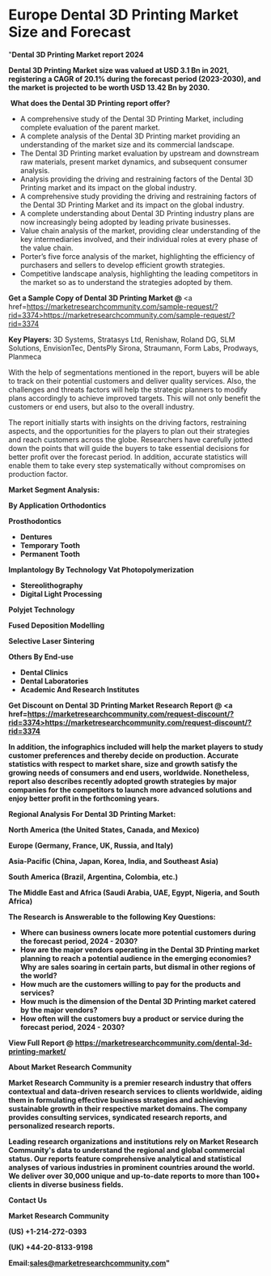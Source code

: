 # Europe Dental 3D Printing Market Size and Forecast
"<strong>Dental 3D Printing Market report 2024</strong>

<strong>Dental 3D Printing Market size was valued at USD 3.1 Bn in 2021, registering a CAGR of 20.1% during the forecast period (2023-2030), and the market is projected to be worth USD 13.42 Bn by 2030.</strong>

 <strong><b>What does the Dental 3D Printing report offer?</b></strong>
<ul>
  <li>A comprehensive study of the Dental 3D Printing Market, including complete evaluation of the parent market.</li>
  <li>A complete analysis of the Dental 3D Printing market providing an understanding of the market size and its commercial landscape.</li>
  <li>The Dental 3D Printing market evaluation by upstream and downstream raw materials, present market dynamics, and subsequent consumer analysis.</li>
  <li>Analysis providing the driving and restraining factors of the Dental 3D Printing market and its impact on the global industry.</li>
  <li>A comprehensive study providing the driving and restraining factors of the Dental 3D Printing Market and its impact on the global industry.</li>
  <li>A complete understanding about Dental 3D Printing industry plans are now increasingly being adopted by leading private businesses.</li>
  <li>Value chain analysis of the market, providing clear understanding of the key intermediaries involved, and their individual roles at every phase of the value chain.</li>
  <li>Porter’s five force analysis of the market, highlighting the efficiency of purchasers and sellers to develop efficient growth strategies.</li>
  <li>Competitive landscape analysis, highlighting the leading competitors in the market so as to understand the strategies adopted by them.</li>
</ul>

<strong>Get a Sample Copy of Dental 3D Printing Market @ </strong><a href=https://marketresearchcommunity.com/sample-request/?rid=3374><u>https://marketresearchcommunity.com/sample-request/?rid=3374</u></a>

<strong>Key Players:</strong> 
3D Systems, Stratasys Ltd, Renishaw, Roland DG, SLM Solutions, EnvisionTec, DentsPly Sirona, Straumann, Form Labs, Prodways, Planmeca

With the help of segmentations mentioned in the report, buyers will be able to track on their potential customers and deliver quality services. Also, the challenges and threats factors will help the strategic planners to modify plans accordingly to achieve improved targets. This will not only benefit the customers or end users, but also to the overall industry.

The report initially starts with insights on the driving factors, restraining aspects, and the opportunities for the players to plan out their strategies and reach customers across the globe. Researchers have carefully jotted down the points that will guide the buyers to take essential decisions for better profit over the forecast period. In addition, accurate statistics will enable them to take every step systematically without compromises on production factor.

<strong>Market Segment Analysis:</strong>

</h4>
<strong><strong>By Application</strong></h4>
Orthodontics

Prosthodontics
<ul>
 	<li>Dentures</li>
 	<li>Temporary Tooth</li>
 	<li>Permanent Tooth</li>
</ul>
Implantology
<strong><strong>By Technology </strong></h4>
Vat Photopolymerization
<ul>
 	<li>Stereolithography</li>
 	<li>Digital Light Processing</li>
</ul>
Polyjet Technology

Fused Deposition Modelling

Selective Laser Sintering

Others
<strong><strong>By End-use </strong></h4>
<ul>
 	<li>Dental Clinics</li>
 	<li>Dental Laboratories</li>
 	<li>Academic And Research Institutes</li>
</ul>

<strong>Get Discount on Dental 3D Printing Market Research Report @ </b></strong><a href=https://marketresearchcommunity.com/request-discount/?rid=3374><u>https://marketresearchcommunity.com/request-discount/?rid=3374</u></a>

In addition, the infographics included will help the market players to study customer preferences and thereby decide on production. Accurate statistics with respect to market share, size and growth satisfy the growing needs of consumers and end users, worldwide. Nonetheless, report also describes recently adopted growth strategies by major companies for the competitors to launch more advanced solutions and enjoy better profit in the forthcoming years.

<strong>Regional Analysis For Dental 3D Printing Market:</strong>

<strong>North America</strong> (the United States, Canada, and Mexico)

<strong>Europe</strong> (Germany, France, UK, Russia, and Italy)

<strong>Asia-Pacific</strong> (China, Japan, Korea, India, and Southeast Asia)

<strong>South America</strong> (Brazil, Argentina, Colombia, etc.)

<strong>The Middle East and Africa</strong> (Saudi Arabia, UAE, Egypt, Nigeria, and South Africa)

<strong>The Research is Answerable to the following Key Questions:</strong>
<ul>
 	<li>Where can business owners locate more potential customers during the forecast period, 2024 - 2030?</li>
 	<li>How are the major vendors operating in the Dental 3D Printing market planning to reach a potential audience in the emerging economies? Why are sales soaring in certain parts, but dismal in other regions of the world?</li>
 	<li>How much are the customers willing to pay for the products and services?</li>
 	<li>How much is the dimension of the Dental 3D Printing market catered by the major vendors?</li>
 	<li>How often will the customers buy a product or service during the forecast period, 2024 - 2030?</li>
</ul>

<strong>View Full Report @</strong> <a href=https://marketresearchcommunity.com/dental-3d-printing-market/>https://marketresearchcommunity.com/dental-3d-printing-market/</a>

<strong>About Market Research Community</strong>

Market Research Community is a premier research industry that offers contextual and data-driven research services to clients worldwide, aiding them in formulating effective business strategies and achieving sustainable growth in their respective market domains. The company provides consulting services, syndicated research reports, and personalized research reports.

Leading research organizations and institutions rely on Market Research Community's data to understand the regional and global commercial status. Our reports feature comprehensive analytical and statistical analyses of various industries in prominent countries around the world. We deliver over 30,000 unique and up-to-date reports to more than 100+ clients in diverse business fields.

<strong>Contact Us</strong>

<strong>Market Research Community</strong>

(US) +1-214-272-0393

(UK) +44-20-8133-9198

<strong>Email:</strong>sales@marketresearchcommunity.com"
